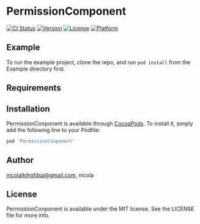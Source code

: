 # PermissionComponent

[![CI Status](https://img.shields.io/travis/nicolalkjhgfdsa@gmail.com/PermissionConponent.svg?style=flat)](https://travis-ci.org/nicolalkjhgfdsa@gmail.com/PermissionConponent)
[![Version](https://img.shields.io/cocoapods/v/PermissionConponent.svg?style=flat)](https://cocoapods.org/pods/PermissionConponent)
[![License](https://img.shields.io/cocoapods/l/PermissionConponent.svg?style=flat)](https://cocoapods.org/pods/PermissionConponent)
[![Platform](https://img.shields.io/cocoapods/p/PermissionConponent.svg?style=flat)](https://cocoapods.org/pods/PermissionConponent)

## Example

To run the example project, clone the repo, and run `pod install` from the Example directory first.

## Requirements

## Installation

PermissionConponent is available through [CocoaPods](https://cocoapods.org). To install
it, simply add the following line to your Podfile:

```ruby
pod 'PermissionConponent'
```

## Author

nicolalkjhgfdsa@gmail.com, nicola

## License

PermissionConponent is available under the MIT license. See the LICENSE file for more info.
